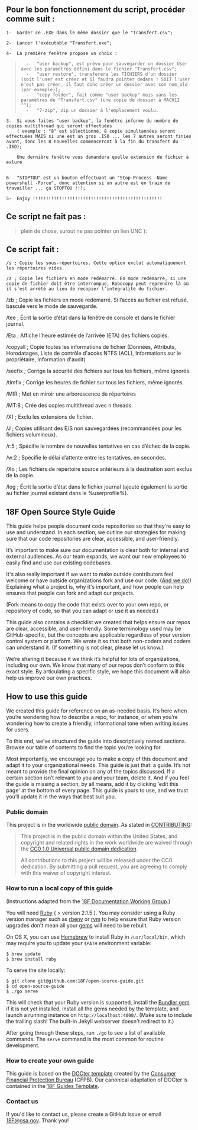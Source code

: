 ## Pour le bon fonctionnement du script, procéder comme suit :


	1-	Garder ce .EXE dans le même dossier que le "Transfert.csv";

	2-	Lancer l'exécutable "Transfert.exe";

	4-	La première fenêtre propose un choix :
>		-	"user backup", est prévu pour sauvegarder un dossier User avec les paramètres défini dans le fichier "Transfert.csv";
>		-	"user restore", transferera les FICHIERS d'un dossier (soit l'user est créer et il faudra pointer dedans ! SOIT l'user n'est pas créer, il faut donc créer un dossier avec son nom_old (par exemple));
>		-	"copy folder", fait comme "user backup" mais sans les paramètres de "Transfert.csv" (une copie de dossier à MACH12 ^^);
>		-	"7-zip", zip un dossier à l'emplacement voulu.


	3-	Si vous faites "user backup", la fenêtre informe du nombre de copies multithread qui seront effectuées
		( exemple : "8" est sélectionné, 8 copie simultannées seront effectuées MAIS si une est un gros .ISO ... les 7 autres seront finies avant, donc les 8 nouvelles commenceront à la fin du transfert du .ISO);
		
		Une dernière fenêtre vous demandera quelle extension de fichier à exlure


	6-	"STOPTOU" est un bouton effectuant un "Stop-Process -Name powershell -Force", donc attention si un autre est en train de travailler ... ça STOPTOU !!!;

	5-	Enjoy !!!!!!!!!!!!!!!!!!!!!!!!!!!!!!!!!!!!!!!!!!!!!!!!!



## Ce script ne fait pas :
>plein de chose, surout ne pas pointer un lien UNC ):


## Ce script fait :

```shell
/s ; Copie les sous-répertoires. Cette option exclut automatiquement les répertoires vides.
```
```shell
/z ; Copie les fichiers en mode redémarré. En mode redémarré, si une copie de fichier doit être interrompue, Robocopy peut reprendre là où il s’est arrêté au lieu de recopier l’intégralité du fichier.
```
/zb ; Copie les fichiers en mode redémarré. Si l’accès au fichier est refusé, bascule vers le mode de sauvegarde.

/tee ; Écrit la sortie d’état dans la fenêtre de console et dans le fichier journal.

/Eta ; Affiche l’heure estimée de l’arrivée (ETA) des fichiers copiés.

/copyall ; Copie toutes les informations de fichier (Données, Attributs, Horodatages, Liste de contrôle d'accès NTFS (ACL), Informations sur le propriétaire, Information d'audit)

/secfix ; Corrige la sécurité des fichiers sur tous les fichiers, même ignorés.

/timfix ; Corrige les heures de fichier sur tous les fichiers, même ignorés.

/MIR ; Met en miroir une arborescence de répertoires

/MT:8 ; Crée des copies multithread avec n threads.

/Xf ; Exclu les extensions de fichier.

/J ; Copies utilisant des E/S non sauvegardées (recommandées pour les fichiers volumineux).

/r:5 ; Spécifie le nombre de nouvelles tentatives en cas d’échec de la copie.

/w:2 ; Spécifie le délai d’attente entre les tentatives, en secondes.

/Xo ; Les fichiers de répertoire source antérieurs à la destination sont exclus de la copie.

/log ; Écrit la sortie d’état dans le fichier journal (ajoute également la sortie au fichier journal existant dans le %userprofile%).





## 18F Open Source Style Guide


This guide helps people document code repositories so that they're easy to use and understand. In each section, we outline our strategies for making sure that our code repositories are clear, accessible, and user-friendly.

It’s important to make sure our documentation is clear both for internal and external audiences. As our team expands, we want our new employees to easily find and use our existing codebases.

It's also really important if we want to make outside contributors feel welcome or have outside organizations fork and use our code. ([And we do!](https://github.com/18F/open-source-policy/blob/master/policy.md)) Explaining what a project is, why it's important, and how people can help ensures that people can fork and adapt our projects.

(Fork means to copy the code that exists over to your own repo, or repository of code, so that you can adapt or use it as needed.)

This guide also contains a checklist we created that helps ensure our repos are clear, accessible, and user-friendly. Some terminology used may be GitHub-specific, but the concepts are applicable regardless of your version control system or platform. We wrote it so that both non-coders and coders can understand it. (If something is not clear, please let us know.)

We’re sharing it because it we think it’s helpful for lots of organizations, including our own. We know that many of our repos don’t conform to this exact style. By articulating a specific style, we hope this document will also help us improve our own practices.


## How to use this guide

We created this guide for reference on an as-needed basis. It’s here when you’re wondering how to describe a repo, for instance, or when you’re wondering how to create a friendly, informational tone when writing issues for users.

To this end, we’ve structured the guide into descriptively named sections. Browse our table of contents to find the topic you’re looking for.

Most importantly, we encourage you to make a copy of this document and adapt it to your organizational needs. This guide is just that: a guide. It’s not meant to provide the final opinion on any of the topics discussed. If a certain section isn’t relevant to you and your team, delete it. And if you feel the guide is missing a section, by all means, add it by clicking 'edit this page' at the bottom of every page. This guide is yours to use, and we trust you’ll update it in the ways that best suit you.


### Public domain

This project is in the worldwide [public domain](LICENSE.md). As stated in [CONTRIBUTING](CONTRIBUTING.md):

> This project is in the public domain within the United States, and copyright and related rights in the work worldwide are waived through the [CC0 1.0 Universal public domain dedication](https://creativecommons.org/publicdomain/zero/1.0/).
>
> All contributions to this project will be released under the CC0
>dedication. By submitting a pull request, you are agreeing to comply
>with this waiver of copyright interest.


### How to run a local copy of this guide

(Instructions adapted from the [18F Documentation Working Group](https://github.com/18F/wg-documentation).)

You will need [Ruby](https://www.ruby-lang.org) ( > version 2.1.5 ). You may
consider using a Ruby version manager such as
[rbenv](https://github.com/sstephenson/rbenv) or [rvm](https://rvm.io/) to
help ensure that Ruby version upgrades don't mean all your
[gems](https://rubygems.org/) will need to be rebuilt.

On OS X, you can use [Homebrew](http://brew.sh/) to install Ruby in
`/usr/local/bin`, which may require you to update your `$PATH` environment
variable:

```shell
$ brew update
$ brew install ruby
```

To serve the site locally:

```shell
$ git clone git@github.com:18F/open-source-guide.git
$ cd open-source-guide
$ ./go serve
```

This will check that your Ruby version is supported, install the [Bundler
gem](http://bundler.io/) if it is not yet installed, install all the gems
needed by the template, and launch a running instance on
`http://localhost:4000/`. (Make sure to include the trailing
slash! The built-in Jekyll webserver doesn't redirect to it.)

After going through these steps, run `./go` to see a list of available
commands. The `serve` command is the most common for routine development.


### How to create your own guide

This guide is based on the [DOCter template](https://github.com/cfpb/DOCter) created by the
[Consumer Financial Protection Bureau](http://www.consumerfinance.gov/) (CFPB). Our canonical
adaptation of DOCter is contained in the [18F Guides Template](https://pages.18f.gov/guides-template/).


### Contact us

If you'd like to contact us, please create a GitHub issue or email 18F@gsa.gov. Thank you!
